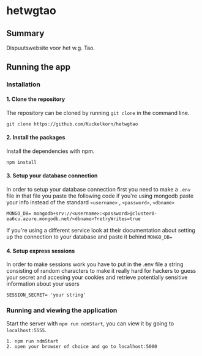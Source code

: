 # hetwgtao

## Summary

Dispuutswebsite voor het w.g. Tao.

## Running the app

### Installation

#### 1. Clone the repository

The repository can be cloned by running `git clone` in the command line.

```
git clone https://github.com/Kuckelkorn/hetwgtao
```

#### 2. Install the packages

Install the dependencies with npm.

```
npm install
```

#### 3. Setup your database connection

In order to setup your database connection first you need to make a `.env` file
in that file you paste the following code if you're using mongodb paste
your info instead of the standard `<username>` , `<password>`, `<dbname>`

```
MONGO_DB= mongodb+srv://<username>:<password>@cluster0-ea6cu.azure.mongodb.net/<dbname>?retryWrites=true
```

If you're using a different service look at their documentation about setting up the connection to your database and paste it behind `MONGO_DB=`

#### 4. Setup express sessions

In order to make sessions work you have to put in the .env file a string consisting of random characters to make it really hard for hackers to guess your secret and accesing your cookies and retrieve potentially sensitive information about your users

```
SESSION_SECRET= 'your string'
```

### Running and viewing the application

Start the server with `npm run ndmStart`, you can view it by going to `localhost:5555`.

```
1. npm run ndmStart
2. open your browser of choice and go to localhost:5000
```
